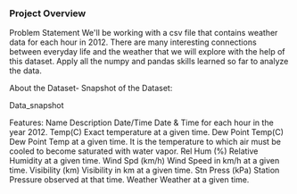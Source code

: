 ### Project Overview

 Problem Statement
We'll be working with a csv file that contains weather data for each hour in 2012. There are many interesting connections between everyday life and the weather that we will explore with the help of this dataset. Apply all the numpy and pandas skills learned so far to analyze the data.

About the Dataset-
Snapshot of the Dataset:

Data_snapshot

Features:
Name	Description
Date/Time	Date & Time for each hour in the year 2012.
Temp(C)	Exact temperature at a given time.
Dew Point Temp(C)	Dew Point Temp at a given time. It is the temperature to which air must be cooled to become saturated with water vapor.
Rel Hum (%)	Relative Humidity at a given time.
Wind Spd (km/h)	Wind Speed in km/h at a given time.
Visibility (km)	Visibility in km at a given time.
Stn Press (kPa)	Station Pressure observed at that time.
Weather	Weather at a given time.


